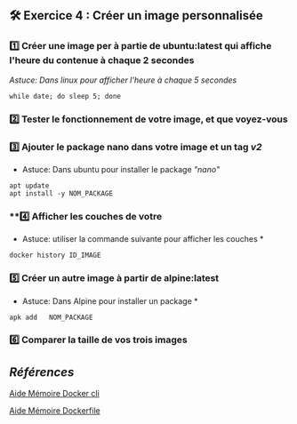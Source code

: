 ## **🛠 Exercice 4 : Créer un image personnalisée**


### **1️⃣ Créer une image per à partie de ubuntu:latest qui affiche l'heure du contenue à chaque 2 secondes**
 
*Astuce: Dans linux pour afficher l'heure à chaque 5 secondes*

```
while date; do sleep 5; done
````

### **2️⃣ Tester le fonctionnement de votre image, et que voyez-vous**


### **3️⃣ Ajouter le package nano dans votre image et un tag *v2***

* Astuce: Dans ubuntu pour installer le package *"nano"*
```
apt update
apt install -y NOM_PACKAGE
````

### **4️⃣ Afficher les couches de votre 

* Astuce: utiliser la commande suivante pour afficher les couches *
```
docker history ID_IMAGE
````



### **5️⃣ Créer un autre image à partir de alpine:latest** 

* Astuce: Dans Alpine pour installer un package *

```
apk add   NOM_PACKAGE
```

### **6️⃣ Comparer la taille de vos trois images**

## *Références*

[Aide Mémoire Docker cli](https://github.com/ycyr/formations/blob/main/docker/aide-memoire/docker-cli-cheatsheet.md)

[Aide Mémoire Dockerfile](https://github.com/ycyr/formations/blob/main/docker/aide-memoire/dockerfile-cheatsheet.md)
